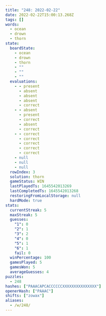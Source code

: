 ```yaml
---
title: "248: 2022-02-22"
date: 2022-02-22T15:00:13.268Z
tags: []
words:
  - ocean
  - drown
  - thorn
state:
  boardState:
    - ocean
    - drown
    - thorn
    - ""
    - ""
    - ""
  evaluations:
    - - present
      - absent
      - absent
      - absent
      - correct
    - - absent
      - present
      - correct
      - absent
      - correct
    - - correct
      - correct
      - correct
      - correct
      - correct
    - null
    - null
    - null
  rowIndex: 3
  solution: thorn
  gameStatus: WIN
  lastPlayedTs: 1645542013269
  lastCompletedTs: 1645542013268
  restoringFromLocalStorage: null
  hardMode: true
stats:
  currentStreak: 5
  maxStreak: 5
  guesses:
    "1": 0
    "2": 1
    "3": 2
    "4": 0
    "5": 1
    "6": 1
    fail: 0
  winPercentage: 100
  gamesPlayed: 5
  gamesWon: 5
  averageGuesses: 4
puzzles:
  - 248
hashes: ["PAAACAPCACCCCCCXXXXXXXXXXXXXXX"]
openerHash: ["PAAAC"]
shifts: ["zowax"]
aliases:
  - /w/248/
---
```

<!-- more -->

